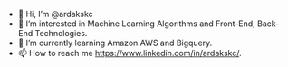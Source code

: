 - 👋 Hi, I’m @ardakskc
- 👀 I’m interested in Machine Learning Algorithms and Front-End, Back-End Technologies.
- 🌱 I’m currently learning Amazon AWS and Bigquery.
- 📫 How to reach me https://www.linkedin.com/in/ardakskc/.


<!---
ardakskc/ardakskc is a ✨ special ✨ repository because its `README.md` (this file) appears on your GitHub profile.
You can click the Preview link to take a look at your changes.
--->
